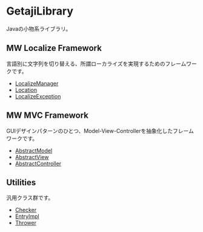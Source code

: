 GetajiLibrary
=============

Javaの小物系ライブラリ。

## MW Localize Framework
言語別に文字列を切り替える、所謂ローカライズを実現するためのフレームワークです。
* [LocalizeManager](https://github.com/Getaji/GetajiLibrary/blob/master/GetajiLibrary/src/mw/glib/LocalizeManager.java)
* [Location](https://github.com/Getaji/GetajiLibrary/blob/master/GetajiLibrary/src/mw/glib/Location.java)
* [LocalizeException](https://github.com/Getaji/GetajiLibrary/blob/master/GetajiLibrary/src/mw/glib/LocalizeException.java)

## MW MVC Framework
GUIデザインパターンのひとつ、Model-View-Controllerを抽象化したフレームワークです。
* [AbstractModel](https://github.com/Getaji/GetajiLibrary/blob/master/GetajiLibrary/src/mw/glib/mvc/AbstractModel.java)
* [AbstractView](https://github.com/Getaji/GetajiLibrary/blob/master/GetajiLibrary/src/mw/glib/mvc/AbstractView.java)
* [AbstractController](https://github.com/Getaji/GetajiLibrary/blob/master/GetajiLibrary/src/mw/glib/mvc/AbstractController.java)

## Utilities
汎用クラス群です。
* [Checker](https://github.com/Getaji/GetajiLibrary/blob/master/GetajiLibrary/src/mw/glib/Checker.java)
* [EntryImpl](https://github.com/Getaji/GetajiLibrary/blob/master/GetajiLibrary/src/mw/glib/EntryImpl.java)
* [Thrower](https://github.com/Getaji/GetajiLibrary/blob/master/GetajiLibrary/src/mw/glib/Thrower.java)
